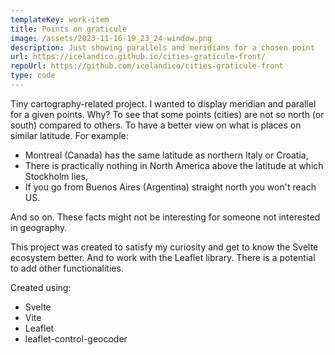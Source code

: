 ```yaml
---
templateKey: work-item
title: Points on graticule
image: /assets/2023-11-16-19_23_24-window.png
description: Just showing parallels and meridians for a chosen point
url: https://icelandico.github.io/cities-graticule-front/
repoUrl: https://github.com/icelandico/cities-graticule-front
type: code
---
```

Tiny cartography-related project. I wanted to display meridian and parallel for a given points. Why? To see that some points (cities) are not so north (or south) compared to others. To have a better view on what is places on similar latitude.
For example:
- Montreal (Canada) has the same latitude as northern Italy or Croatia,
- There is practically nothing in North America above the latitude at which Stockholm lies,
- If you go from Buenos Aires (Argentina) straight north you won't reach US.

And so on. These facts might not be interesting for someone not interested in geography.

This project was created to satisfy my curiosity and get to know the Svelte ecosystem better. And to work with the Leaflet library. There is a potential to add other functionalities.

C﻿reated using:
- Svelte
- Vite
- Leaflet
- leaflet-control-geocoder

